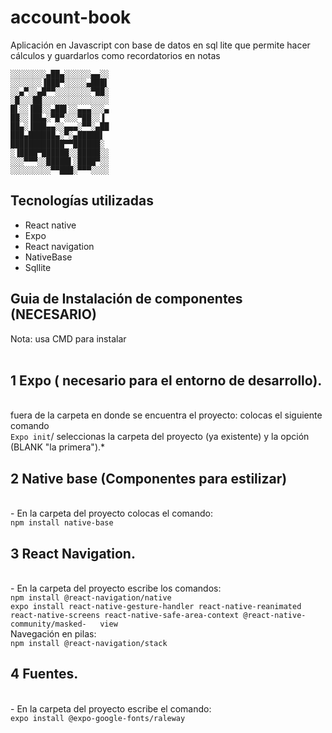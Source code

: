 # account-book

Aplicación en Javascript con base de datos en sql lite que permite hacer cálculos y guardarlos como recordatorios en notas

	░░░░░░░░▄██▄░░░░░░▄▄░░
	░░░░░░░▐███▀░░░░░▄███▌
	░░▄▀░░▄█▀▀░░░░░░░░▀██░
	░█░░░██░░░░░░░░░░░░░░░
	█▌░░▐██░░▄██▌░░▄▄▄░░░▄
	██░░▐██▄░▀█▀░░░▀██░░▐
	██▄░▐███▄▄░░▄▄▄░▀▀░▄██
	███▄██████▄░▀░▄█████▌
	████████████▀▀██████░
	░▐████▀██████░░█████░░
	░░░▀▀▀░░█████▌░████▀░░
	░░░░░░░░░▀▀███░▀▀▀░░░░
## Tecnologías utilizadas

- React native
- Expo
- React navigation
- NativeBase
- Sqllite

## Guia de Instalación de componentes (NECESARIO)
Nota: usa CMD para instalar               
 <br>
## 1 Expo ( necesario para el entorno de desarrollo).
 <br>
 fuera de la carpeta en donde se encuentra el proyecto:
 colocas el siguiente comando 
 <br>
 <code>Expo init</code>/ seleccionas la carpeta del proyecto
 (ya existente) y la opción (BLANK "la primera").*
 <br>

## 2 Native base (Componentes para estilizar)

 <br>
 - En la carpeta del proyecto colocas el comando:
 <br>
 <code>npm install native-base</code>
 <br>

## 3 React Navigation.

 <br>
 - En la carpeta del proyecto escribe los comandos:
 <br>
 <code>npm install @react-navigation/native</code>
 <br>
 <code>expo install react-native-gesture-handler react-native-reanimated react-native-screens react-native-safe-area-context @react-native-community/masked-   view</code>
 <br>	
 Navegación en pilas:
 <br>
 <code>npm install @react-navigation/stack</code>
 <br>

## 4 Fuentes.

 <br>
 - En la carpeta del proyecto escribe el comando:
 <br>
 <code>expo install @expo-google-fonts/raleway</code>

		
